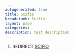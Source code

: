 ```yaml
---
autogenerated: true
title: Scifio
breadcrumb: Scifio
layout: page
categories: 
description: test description
---
```


1.  REDIRECT [SCIFIO](SCIFIO)
